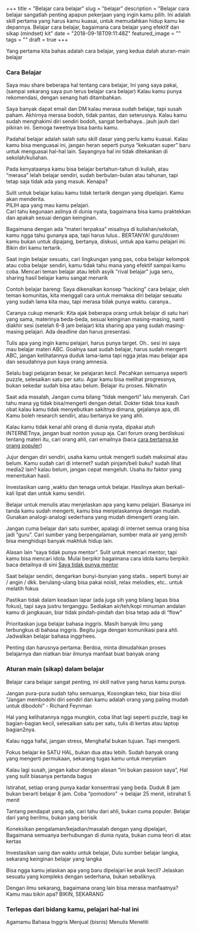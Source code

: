 +++
title = "Belajar cara belajar"
slug = "belajar"
description = "Belajar cara belajar sangatlah penting apapun pekerjaan yang ingin kamu pilih. Ini adalah skill pertama yang harus kamu kuasai, untuk memudahkan hidup kamu ke depannya. Belajar cara belajar, bagaimana cara belajar yang efektif dan sikap (mindset) kit"
date = "2018-09-18T09:11:48Z"
featured_image = ""
tags = ""
draft = true
+++ 

Yang pertama kita bahas adalah cara belajar, yang kedua dalah aturan-main belajar

### Cara Belajar

Saya mau share beberapa hal tentang cara belajar, Ini yang saya pakai, (sampai sekarang saya pun terus belajar cara belajar) Kalau kamu punya rekomendasi, dengan senang hati ditambahkan.

Saya banyak dapat email dan DM kalau merasa sudah belajar, tapi susah paham. Akhirnya merasa bodoh, tidak pantas, dan seterusnya. Kalau kamu sudah menghakimi diri sendiri bodoh, sangat berbahaya.. jauh jauh dari pikiran ini. Semoga tweetnya bisa bantu kamu.

Padahal belajar adalah salah satu skill dasar yang perlu kamu kuasai. Kalau kamu bisa menguasai ini, jangan heran seperti punya “kekuatan super” baru untuk menguasai hal-hal lain. Sayangnya hal ini tidak ditekankan di sekolah/kuliahan.

Pada kenyataanya kamu bisa belajar bertahun-tahun di kuliah, atau “merasa” lelah belajar sendiri, sudah berbulan-bulan atau tahunan, tapi tetap saja tidak ada yang masuk. Kenapa?

Sulit untuk belajar kalau kamu tidak tertarik dengan yang dipelajari. Kamu akan menderita.  
PILIH apa yang mau kamu pelajari.  
Cari tahu kegunaan aslinya di dunia nyata, bagaimana bisa kamu praktekkan dan apakah sesuai dengan keinginan.

Bagaimana dengan ada “materi terpaksa” misalnya di kuliahan/sekolah, kamu ngga tahu gunanya apa, tapi harus lulus.. BERTANYA! guru/dosen kamu bukan untuk dipajang, bertanya, diskusi, untuk apa kamu pelajari ini. Bikin diri kamu tertarik.

Saat ingin belajar sesuatu, cari lingkungan yang pas, coba belajar kelompok atau coba belajar sendiri, kamu tidak tahu mana yang efektif sampai kamu coba. Mencari teman belajar atau lebih asyik "rival belajar" juga seru, sharing hasil belajar kamu sangat menarik

Contoh belajar bareng: Saya dikenalkan konsep “hacking” cara belajar, oleh teman komunitas, kita menggali cara untuk memaksa diri belajar sesuatu yang sudah lama kita mau, tapi merasa tidak punya waktu. caranya..

Caranya cukup menarik: Kita ajak beberapa orang untuk belajar di satu hari yang sama, materinya beda-beda, sesuai keinginan masing-masing, nanti diakhir sesi (setelah 6-8 jam belajar) kita sharing apa yang sudah masing-masing pelajari. Ada deadline dan harus presentasi.

Tulis apa yang ingin kamu pelajari, harus punya target. Oh.. sesi ini saya mau belajar materi ABC. Goalnya saat sudah belajar, harus sudah mengerti ABC, jangan kelihatannya duduk lama-lama tapi ngga jelas mau belajar apa dan sesudahnya pun kaya orang amnesia.

Selalu bagi pelajaran besar, ke pelajaran kecil. Pecahkan semuanya seperti puzzle, selesaikan satu per satu. Agar kamu bisa melihat progressnya, bukan sekedar sudah bisa atau belum. Belajar itu proses. Nikmatin

Saat ada masalah, Jangan cuma bilang “tidak mengerti” lalu menyerah. Cari tahu mana yg tidak bisa/mengerti dengan detail. Dokter tidak bisa kasih obat kalau kamu tidak menyebutkan sakitnya dimana, gejalanya apa, dll. Kamu boleh research sendiri, atau bertanya ke yang ahli.

Kalau kamu tidak kenal ahli orang di dunia nyata, dipakai atuh INTERNETnya,  jangan buat nonton yusup aja. Cari forum orang berdiskusi tentang materi itu, cari orang ahli, cari emailnya (baca [cara bertanya ke orang populer](https://hilman.space/bertanya-ke-orang-penting-di-dunia-maya/))

Jujur dengan diri sendiri, usaha kamu untuk mengerti sudah maksimal atau belum. Kamu sudah cari di internet? sudah pinjam/beli buku? sudah lihat media2 lain? kalau belum, jangan cepat mengeluh. Usaha itu faktor yang menentukan hasil.

Investasikan uang ,waktu dan tenaga untuk belajar. Hasilnya akan berkali-kali lipat dan untuk kamu sendiri.

Belajar untuk menulis atau menjelaskan apa yang kamu pelajari. Biasanya ini tanda kamu sudah mengerti, kamu bisa menjelaskannya dengan mudah. Gunakan analogi-analogi sederhana yang mudah dimengerti orang lain.

Jangan cuma belajar dari satu sumber, apalagi di internet semua orang bisa jadi “guru”. Cari sumber yang berpengalaman, sumber mata air yang jernih bisa menghidupi banyak makhluk hidup lain.

Alasan lain “saya tidak punya mentor”. Sulit untuk mencari mentor, tapi kamu bisa mencari idola. Mulai berpikir bagaimana cara idola kamu berpikir. baca detailnya di sini [Saya tidak punya mentor](https://hilman.space/mentor/)

Saat belajar sendiri, dengarkan bunyi-bunyian yang statis.. seperti bunyi air / angin / dkk. berulang-ulang bisa pakai noisli, relax melodies, etc.. untuk melatih fokus

Pastikan tidak dalam keadaan lapar (ada juga sih yang bilang lapas bisa fokus), tapi saya justru terganggu. Sediakan air/teh/kopi minuman andalan kamu di jangkauan, biar tidak pindah-pindah dan bisa tetap ada di “flow”

Prioritaskan juga belajar bahasa inggris. Masih banyak ilmu yang terbungkus di bahasa inggris. Begitu juga dengan komunikasi para ahli. Jadwalkan belajar bahasa inggrhees.

Penting dan harusnya pertama: Berdoa, minta dimudahkan proses belajarnya dan niatkan biar ilmunya manfaat buat banyak orang

### Aturan main (sikap) dalam belajar

Belajar cara belajar sangat penting, ini skill native yang harus kamu punya.

Jangan pura-pura sudah tahu semuanya,  Kosongkan teko, biar bisa diisi “Jangan membodohi diri sendiri dan kamu adalah orang yang paling mudah untuk dibodohi” - Richard Feynman

Hal yang kelihatannya ngga mungkin, coba lihat lagi seperti puzzle, bagi ke bagian-bagian kecil, selesaikan satu per satu, tulis di kertas atau laptop bagian2nya.

Kalau ngga hafal, jangan stress,  Menghafal bukan tujuan. Tapi mengerti.

Fokus belajar ke SATU HAL, bukan dua atau lebih.  Sudah banyak orang yang mengerti permukaan, sekarang tugas kamu untuk menyelam

Kalau lagi susah, jangan kabur dengan alasan “ini bukan passion saya”,  Hal yang sulit biasanya pertanda bagus

Istirahat, setiap orang punya kadar konsentrasi yang beda.  Duduk 8 jam bukan berarti belajar 8 jam.  Coba “pomodoro” -> belajar 25 menit, istirahat 5 menit

Tantang pendapat yang ada, cari tahu dari ahli, bukan cuma populer.  Belajar dari yang berilmu, bukan yang berisik

Koneksikan pengalaman/kejadian/masalah dengan yang dipelajari, Bagaimana semuanya berhubungan di dunia nyata, bukan cuma teori di atas kertas

Investasikan uang dan waktu untuk belajar,  Dulu sumber belajar langka, sekarang keinginan belajar yang langka

Bisa ngga kamu jelaskan apa yang baru dipelajari ke anak kecil?  Jelaskan sesuatu yang kompleks dengan sederhana, bukan sebaliknya.

Dengan ilmu sekarang, bagaimana orang lain bisa merasa manfaatnya? Kamu mau bikin apa? BIKIN, SEKARANG

### Terlepas dari bidang kamu, pelajari hal-hal ini

Agamamu
Bahasa Inggris
Menjual (bisnis)
Menulis
Meneliti